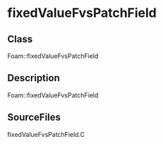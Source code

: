 # fixedValueFvsPatchField 
## Class
Foam::fixedValueFvsPatchField

## Description
Foam::fixedValueFvsPatchField

## SourceFiles
fixedValueFvsPatchField.C

